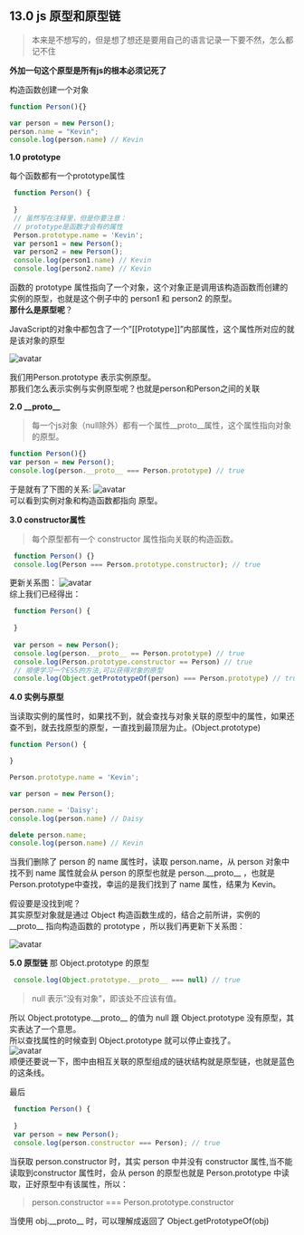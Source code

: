 ## 13.0 js 原型和原型链
>本来是不想写的，但是想了想还是要用自己的语言记录一下要不然，怎么都记不住

**外加一句这个原型是所有js的根本必须记死了**

 构造函数创建一个对象
```js
function Person(){}

var person = new Person();
person.name = "Kevin";
console.log(person.name) // Kevin 
```
**1.0 prototype**

每个函数都有一个prototype属性
```js
 function Person() {
 
 }
 // 虽然写在注释里，但是你要注意：
 // prototype是函数才会有的属性
 Person.prototype.name = 'Kevin';
 var person1 = new Person();
 var person2 = new Person();
 console.log(person1.name) // Kevin
 console.log(person2.name) // Kevin
```
函数的 prototype 属性指向了一个对象，这个对象正是调用该构造函数而创建的实例的原型，也就是这个例子中的 person1 和 person2 的原型。
<br>
**那什么是原型呢**？

JavaScript的对象中都包含了一个”[[Prototype]]”内部属性，这个属性所对应的就是该对象的原型

![avatar](/images/js/proto-1.png) <br>

我们用Person.prototype 表示实例原型。
<br>
那我们怎么表示实例与实例原型呢？也就是person和Person之间的关联

**2.0 \_\_proto\_\_**
>每一个js对象（null除外）都有一个属性__proto__属性，这个属性指向对象的原型。

```js
function Person(){}
var person = new Person();
console.log(person.__proto__ === Person.prototype) // true 
```
于是就有了下图的关系:
![avatar](/images/js/proto-2.png) <br>
可以看到实例对象和构造函数都指向 原型。

**3.0 constructor属性**

>每个原型都有一个 constructor 属性指向关联的构造函数。

```js
 function Person() {}
 console.log(Person === Person.prototype.constructor); // true
```
更新关系图：
![avatar](/images/js/proto-3.png) <br>
综上我们已经得出：
```js
 function Person() {
 
 }
 
 var person = new Person();
 console.log(person.__proto__ == Person.prototype) // true
 console.log(Person.prototype.constructor == Person) // true
 // 顺便学习一个ES5的方法,可以获得对象的原型
 console.log(Object.getPrototypeOf(person) === Person.prototype) // true
```
**4.0 实例与原型**

当读取实例的属性时，如果找不到，就会查找与对象关联的原型中的属性，如果还查不到，就去找原型的原型，一直找到最顶层为止。(Object.prototype)
```js
function Person() {

}

Person.prototype.name = 'Kevin';

var person = new Person();

person.name = 'Daisy';
console.log(person.name) // Daisy

delete person.name;
console.log(person.name) // Kevin
```
当我们删除了 person 的 name 属性时，读取 person.name，从 person 对象中找不到 name 属性就会从 person 的原型也就是 person.\_\_proto\_\_ ，也就是 Person.prototype中查找，幸运的是我们找到了 name 属性，结果为 Kevin。
<br>

假设要是没找到呢？
<br>
其实原型对象就是通过 Object 构造函数生成的，结合之前所讲，实例的 \_\_proto\_\_ 指向构造函数的 prototype ，所以我们再更新下关系图：

![avatar](/images/js/proto-4.png) <br>

**5.0 原型链**
那 Object.prototype 的原型
```js
 console.log(Object.prototype.__proto__ === null) // true
```
>null 表示“没有对象”，即该处不应该有值。

所以 Object.prototype.\_\_proto\_\_ 的值为 null 跟 Object.prototype 没有原型，其实表达了一个意思。
<br>
所以查找属性的时候查到 Object.prototype 就可以停止查找了。
<br>
![avatar](/images/js/proto-5.png) <br>
顺便还要说一下，图中由相互关联的原型组成的链状结构就是原型链，也就是蓝色的这条线。

最后
```js
 function Person() {
 
 }
 var person = new Person();
 console.log(person.constructor === Person); // true
```
当获取 person.constructor 时，其实 person 中并没有 constructor 属性,当不能读取到constructor 属性时，会从 person 的原型也就是 Person.prototype 中读取，正好原型中有该属性，所以：
>person.constructor === Person.prototype.constructor

当使用 obj.\_\_proto\_\_ 时，可以理解成返回了 Object.getPrototypeOf(obj)
